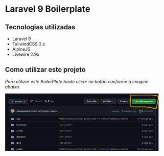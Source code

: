 # Laravel 9 Boilerplate

## Tecnologias utilizadas

-   Laravel 9
-   TailwindCSS 3.x
-   AlpineJS
-   Livewire 2.9x

## Como utilizar este projeto

_Para utilizar este BoilerPlate baste clicar no botão conforme a imagem abaixo._

![How to use](https://github.com/vitoropereira/startTemplateLaravel/blob/master/public/img/how_to_use.png)
